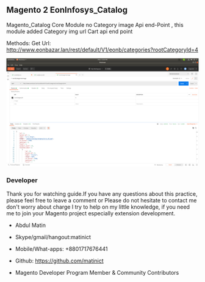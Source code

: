 
## Magento 2 EonInfosys_Catalog



Magento_Catalog Core Module no Category image Api end-Point , this module added Category img url Cart api end point



Methods: Get
Url: http://www.eonbazar.lan/rest/default/V1/eonb/categories?rootCategoryId=4

![](doc/categoryImgApi.png)



### Developer


Thank you for watching guide.If you have any questions about this practice, please feel free to leave a comment or Please do not hesitate to contact me don't worry about charge I try to help  on my little knowledge, if you need me to join your Magento project especially extension development.


- Abdul Matin

- Skype/gmail/hangout:matinict

- Mobile/What-apps: +8801717676441

- Github: https://github.com/matinict

- Magento Developer Program Member & Community Contributors
